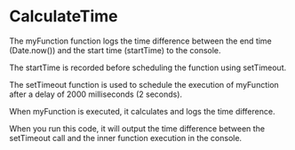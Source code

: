 # CalculateTime
The myFunction function logs the time difference between the end time (Date.now()) and the start time (startTime) to the console.

The startTime is recorded before scheduling the function using setTimeout.

The setTimeout function is used to schedule the execution of myFunction after a delay of 2000 milliseconds (2 seconds).

When myFunction is executed, it calculates and logs the time difference.

When you run this code, it will output the time difference between the setTimeout call and the inner function execution in the console.
